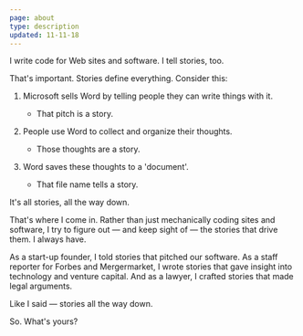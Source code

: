 ```yaml
---
page: about
type: description
updated: 11-11-18
---
```


I write code for Web sites and software. I tell stories, too. 
 
That's important. Stories define everything. Consider this:

1. Microsoft sells Word by telling people they can write things with it.
    * That pitch is a story.

2. People use Word to collect and organize their thoughts. 
    * Those thoughts are a story.

3. Word saves these thoughts to a 'document'. 
    * That file name tells a story.

It's all stories, all the way down. 

That's where I come in. Rather than just mechanically coding sites and software, I try to figure out — and keep sight of — the stories that drive them. I always have.

As a start-up founder, I told stories that pitched our software. As a staff reporter for Forbes and Mergermarket, I wrote stories that gave insight into technology and venture capital. And as a lawyer, I crafted stories that made legal arguments. 

Like I said — stories all the way down. 

So. What's yours?
